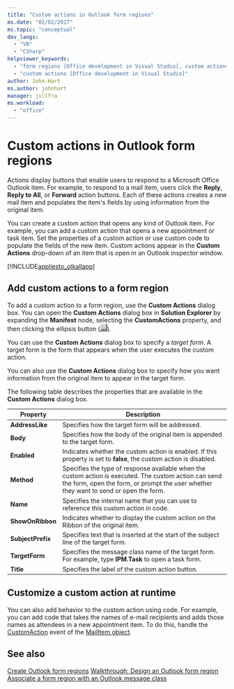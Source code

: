 ```yaml
---
title: "Custom actions in Outlook form regions"
ms.date: "02/02/2017"
ms.topic: "conceptual"
dev_langs:
  - "VB"
  - "CSharp"
helpviewer_keywords:
  - "form regions [Office development in Visual Studio], custom actions"
  - "custom actions [Office development in Visual Studio]"
author: John-Hart
ms.author: johnhart
manager: jillfra
ms.workload:
  - "office"
---
```

# Custom actions in Outlook form regions
  Actions display buttons that enable users to respond to a Microsoft Office Outlook item. For example, to respond to a mail item, users click the **Reply**, **Reply to All**, or **Forward** action buttons. Each of these actions creates a new mail item and populates the item's fields by using information from the original item.

 You can create a custom action that opens any kind of Outlook item. For example, you can add a custom action that opens a new appointment or task item. Set the properties of a custom action or use custom code to populate the fields of the new item. Custom actions appear in the **Custom Actions** drop-down of an item that is open in an Outlook inspector window.

 [!INCLUDE[appliesto_olkallapp](../vsto/includes/appliesto-olkallapp-md.md)]

## Add custom actions to a form region
 To add a custom action to a form region, use the **Custom Actions** dialog box. You can open the **Custom Actions** dialog box in **Solution Explorer** by expanding the **Manifest** node, selecting the **CustomActions** property, and then clicking the ellipsis button (![ASP.NET mobile designer ellipse](../sharepoint/media/mwellipsis.gif "ASP.NET Mobile Designer ellipse")).

 You can use the **Custom Actions** dialog box to specify a *target form*. A target form is the form that appears when the user executes the custom action.

 You can also use the **Custom Actions** dialog box to specify how you want information from the original item to appear in the target form.

 The following table describes the properties that are available in the **Custom Actions** dialog box.

|Property|Description|
|--------------|-----------------|
|**AddressLike**|Specifies how the target form will be addressed.|
|**Body**|Specifies how the body of the original item is appended to the target form.|
|**Enabled**|Indicates whether the custom action is enabled. If this property is set to **false**, the custom action is disabled.|
|**Method**|Specifies the type of response available when the custom action is executed. The custom action can send the form, open the form, or prompt the user whether they want to send or open the form.|
|**Name**|Specifies the internal name that you can use to reference this custom action in code.|
|**ShowOnRibbon**|Indicates whether to display the custom action on the Ribbon of the original item.|
|**SubjectPrefix**|Specifies text that is inserted at the start of the subject line of the target form.|
|**TargetForm**|Specifies the message class name of the target form. For example, type **IPM.Task** to open a task form.|
|**Title**|Specifies the label of the custom action button.|

## Customize a custom action at runtime
 You can also add behavior to the custom action using code. For example, you can add code that takes the names of e-mail recipients and adds those names as attendees in a new appointment item. To do this, handle the [CustomAction](/office/vba/api/Outlook.MailItem.CustomAction) event of the [MailItem object](/office/vba/api/Outlook.MailItem).

## See also
 [Create Outlook form regions](../vsto/creating-outlook-form-regions.md)
 [Walkthrough: Design an Outlook form region](../vsto/walkthrough-designing-an-outlook-form-region.md)
 [Associate a form region with an Outlook message class](../vsto/associating-a-form-region-with-an-outlook-message-class.md)
